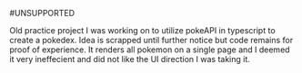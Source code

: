 #UNSUPPORTED

Old practice project I was working on to utilize pokeAPI in typescript to create a pokedex. Idea is scrapped until further notice but code remains for proof of experience. It renders all pokemon on a single page and I deemed it very ineffecient and did not like the UI direction I was taking it.
